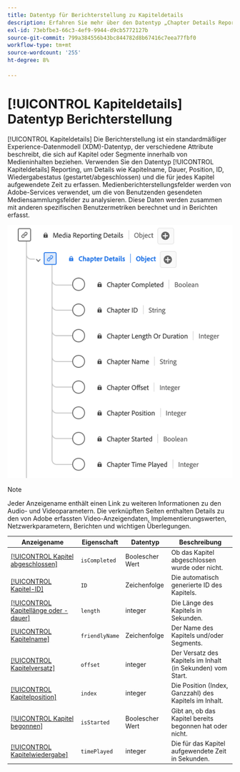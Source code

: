 ```yaml
---
title: Datentyp für Berichterstellung zu Kapiteldetails
description: Erfahren Sie mehr über den Datentyp „Chapter Details Reporting Experience Data Model (XDM)“.
exl-id: 73ebfbe3-66c3-4ef9-9944-d9cb5772127b
source-git-commit: 799a384556b43bc844782d8b67416c7eea77fbf0
workflow-type: tm+mt
source-wordcount: '255'
ht-degree: 8%

---
```


# [!UICONTROL Kapiteldetails] Datentyp Berichterstellung

[!UICONTROL Kapiteldetails] Die Berichterstellung ist ein standardmäßiger Experience-Datenmodell (XDM)-Datentyp, der verschiedene Attribute beschreibt, die sich auf Kapitel oder Segmente innerhalb von Medieninhalten beziehen. Verwenden Sie den Datentyp [!UICONTROL Kapiteldetails] Reporting, um Details wie Kapitelname, Dauer, Position, ID, Wiedergabestatus (gestartet/abgeschlossen) und die für jedes Kapitel aufgewendete Zeit zu erfassen. Medienberichterstellungsfelder werden von Adobe-Services verwendet, um die von Benutzenden gesendeten Mediensammlungsfelder zu analysieren. Diese Daten werden zusammen mit anderen spezifischen Benutzermetriken berechnet und in Berichten erfasst.

![Abbildung des Datentyps für die Berichterstellung zu Kapiteldetails.](../images/data-types/chapter-details-reporting.png)

>[!NOTE]
>
>Jeder Anzeigename enthält einen Link zu weiteren Informationen zu den Audio- und Videoparametern. Die verknüpften Seiten enthalten Details zu den von Adobe erfassten Video-Anzeigendaten, Implementierungswerten, Netzwerkparametern, Berichten und wichtigen Überlegungen.

| Anzeigename | Eigenschaft | Datentyp | Beschreibung |
|-------------------------------------------------------------------------------------------------------------------------------------------------------------------------|---------------|-----------|--------------------------------------------------------------|
| [[!UICONTROL Kapitel abgeschlossen]](https://experienceleague.adobe.com/docs/media-analytics/using/implementation/variables/chapter-parameters.html#chapter-complete) | `isCompleted` | Boolescher Wert | Ob das Kapitel abgeschlossen wurde oder nicht. |
| [[!UICONTROL Kapitel-ID]](https://experienceleague.adobe.com/docs/media-analytics/using/implementation/variables/chapter-parameters.html#chapter) | `ID` | Zeichenfolge | Die automatisch generierte ID des Kapitels. |
| [[!UICONTROL Kapitellänge oder -dauer]](https://experienceleague.adobe.com/docs/media-analytics/using/implementation/variables/chapter-parameters.html#chapter-length) | `length` | integer | Die Länge des Kapitels in Sekunden. |
| [[!UICONTROL Kapitelname]](https://experienceleague.adobe.com/docs/media-analytics/using/implementation/variables/chapter-parameters.html#chapter-name) | `friendlyName` | Zeichenfolge | Der Name des Kapitels und/oder Segments. |
| [[!UICONTROL Kapitelversatz]](https://experienceleague.adobe.com/docs/media-analytics/using/implementation/variables/chapter-parameters.html#chapter-offset) | `offset` | integer | Der Versatz des Kapitels im Inhalt (in Sekunden) vom Start. |
| [[!UICONTROL Kapitelposition]](https://experienceleague.adobe.com/docs/media-analytics/using/implementation/variables/chapter-parameters.html#chapter-position) | `index` | integer | Die Position (Index, Ganzzahl) des Kapitels im Inhalt. |
| [[!UICONTROL Kapitel begonnen]](https://experienceleague.adobe.com/docs/media-analytics/using/implementation/variables/chapter-parameters.html#chapter-start) | `isStarted` | Boolescher Wert | Gibt an, ob das Kapitel bereits begonnen hat oder nicht. |
| [[!UICONTROL Kapitelwiedergabe]](https://experienceleague.adobe.com/docs/media-analytics/using/implementation/variables/chapter-parameters.html#chapter-time-spent) | `timePlayed` | integer | Die für das Kapitel aufgewendete Zeit in Sekunden. |
